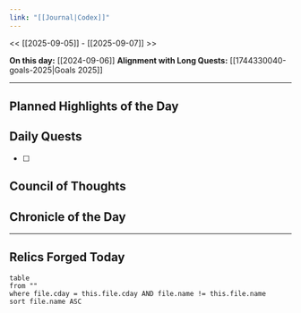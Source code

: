 ```yaml
---
link: "[[Journal|Codex]]"
---
```

<< [[2025-09-05]] - [[2025-09-07]] >>

**On this day:** [[2024-09-06]]
**Alignment with Long Quests:** [[1744330040-goals-2025|Goals 2025]]

---
## Planned Highlights of the Day


## Daily Quests
- [ ] 

## Council of Thoughts


## Chronicle of the Day


---
## Relics Forged Today
```dataview
table
from ""
where file.cday = this.file.cday AND file.name != this.file.name
sort file.name ASC
```

